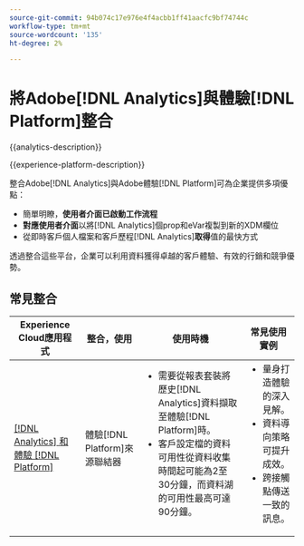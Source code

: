 ```yaml
---
source-git-commit: 94b074c17e976e4f4acbb1ff41aacfc9bf74744c
workflow-type: tm+mt
source-wordcount: '135'
ht-degree: 2%

---
```



# 將Adobe[!DNL Analytics]與體驗[!DNL Platform]整合

{{analytics-description}}

{{experience-platform-description}}

整合Adobe[!DNL Analytics]與Adobe體驗[!DNL Platform]可為企業提供多項優點：

+ 簡單明瞭，**使用者介面已啟動工作流程**
+ **對應使用者介面**&#x200B;以將[!DNL Analytics]個prop和eVar複製到新的XDM欄位
+ 從即時客戶個人檔案和客戶歷程&#x200B;[!DNL Analytics]&#x200B;**取得**&#x200B;值的最快方式

透過整合這些平台，企業可以利用資料獲得卓越的客戶體驗、有效的行銷和競爭優勢。

## 常見整合

<table>
    <thead>
        <tr>
            <th>Experience Cloud應用程式</th>
            <th>整合，使用</th>
            <th>使用時機</th>
            <th>常見使用實例</th>
        </tr>
    </thead>
    <tbody>
        <tr>
            <td><a href="https://experienceleague.adobe.com/docs/experience-platform/sources/ui-tutorials/create/adobe-applications/analytics.html" target="_blank" rel="noreferrer">[!DNL Analytics] 和體驗 [!DNL Platform]</a></td>
            <td>體驗[!DNL Platform]來源聯結器</td>
            <td>
                <ul style="margin-top: 0;">
                    <li>需要從報表套裝將歷史[!DNL Analytics]資料擷取至體驗[!DNL Platform]時。</li>
                    <li>客戶設定檔的資料可用性從資料收集時間起可能為2至30分鐘，而資料湖的可用性最高可達90分鐘。</li>
                </ul>
            </td>
            <td>
                <ul style="margin-top: 0;">
                    <li>量身打造體驗的深入見解。</li>
                    <li>資料導向策略可提升成效。</li>
                    <li>跨接觸點傳送一致的訊息。</li>
                </ul>
            </td>
        </tr>
    </tbody>          
</table>
